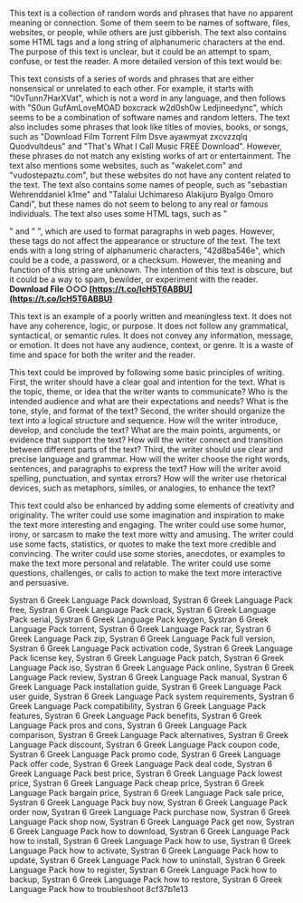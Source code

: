 
 
This text is a collection of random words and phrases that have no apparent meaning or connection. Some of them seem to be names of software, files, websites, or people, while others are just gibberish. The text also contains some HTML tags and a long string of alphanumeric characters at the end. The purpose of this text is unclear, but it could be an attempt to spam, confuse, or test the reader. A more detailed version of this text would be:

This text consists of a series of words and phrases that are either nonsensical or unrelated to each other. For example, it starts with "I0vTunn7HarXVat", which is not a word in any language, and then follows with "S0un GufAmLoveMOAD boxcrack w2d0sh0w Ledjineedync", which seems to be a combination of software names and random letters. The text also includes some phrases that look like titles of movies, books, or songs, such as "Download Film Torrent Film Dsve ayawmyat zxcvzzqlq Quodvultdeus" and "That's What I Call Music FREE Download". However, these phrases do not match any existing works of art or entertainment. The text also mentions some websites, such as "wakelet.com" and "vudostepaztu.com", but these websites do not have any content related to the text. The text also contains some names of people, such as "sebastian Wehrenddaniel k1me" and "Talalui Uchimareso Alakijuro Byalgo Omoro Candi", but these names do not seem to belong to any real or famous individuals. The text also uses some HTML tags, such as "

" and "
", which are used to format paragraphs in web pages. However, these tags do not affect the appearance or structure of the text. The text ends with a long string of alphanumeric characters, "42d8ba546e", which could be a code, a password, or a checksum. However, the meaning and function of this string are unknown. The intention of this text is obscure, but it could be a way to spam, bewilder, or experiment with the reader. 
**Download File ○○○ [https://t.co/IcH5T6ABBU](https://t.co/IcH5T6ABBU)**


  
This text is an example of a poorly written and meaningless text. It does not have any coherence, logic, or purpose. It does not follow any grammatical, syntactical, or semantic rules. It does not convey any information, message, or emotion. It does not have any audience, context, or genre. It is a waste of time and space for both the writer and the reader.
  
This text could be improved by following some basic principles of writing. First, the writer should have a clear goal and intention for the text. What is the topic, theme, or idea that the writer wants to communicate? Who is the intended audience and what are their expectations and needs? What is the tone, style, and format of the text? Second, the writer should organize the text into a logical structure and sequence. How will the writer introduce, develop, and conclude the text? What are the main points, arguments, or evidence that support the text? How will the writer connect and transition between different parts of the text? Third, the writer should use clear and precise language and grammar. How will the writer choose the right words, sentences, and paragraphs to express the text? How will the writer avoid spelling, punctuation, and syntax errors? How will the writer use rhetorical devices, such as metaphors, similes, or analogies, to enhance the text?
  
This text could also be enhanced by adding some elements of creativity and originality. The writer could use some imagination and inspiration to make the text more interesting and engaging. The writer could use some humor, irony, or sarcasm to make the text more witty and amusing. The writer could use some facts, statistics, or quotes to make the text more credible and convincing. The writer could use some stories, anecdotes, or examples to make the text more personal and relatable. The writer could use some questions, challenges, or calls to action to make the text more interactive and persuasive.
 
Systran 6 Greek Language Pack download,  Systran 6 Greek Language Pack free,  Systran 6 Greek Language Pack crack,  Systran 6 Greek Language Pack serial,  Systran 6 Greek Language Pack keygen,  Systran 6 Greek Language Pack torrent,  Systran 6 Greek Language Pack rar,  Systran 6 Greek Language Pack zip,  Systran 6 Greek Language Pack full version,  Systran 6 Greek Language Pack activation code,  Systran 6 Greek Language Pack license key,  Systran 6 Greek Language Pack patch,  Systran 6 Greek Language Pack iso,  Systran 6 Greek Language Pack online,  Systran 6 Greek Language Pack review,  Systran 6 Greek Language Pack manual,  Systran 6 Greek Language Pack installation guide,  Systran 6 Greek Language Pack user guide,  Systran 6 Greek Language Pack system requirements,  Systran 6 Greek Language Pack compatibility,  Systran 6 Greek Language Pack features,  Systran 6 Greek Language Pack benefits,  Systran 6 Greek Language Pack pros and cons,  Systran 6 Greek Language Pack comparison,  Systran 6 Greek Language Pack alternatives,  Systran 6 Greek Language Pack discount,  Systran 6 Greek Language Pack coupon code,  Systran 6 Greek Language Pack promo code,  Systran 6 Greek Language Pack offer code,  Systran 6 Greek Language Pack deal code,  Systran 6 Greek Language Pack best price,  Systran 6 Greek Language Pack lowest price,  Systran 6 Greek Language Pack cheap price,  Systran 6 Greek Language Pack bargain price,  Systran 6 Greek Language Pack sale price,  Systran 6 Greek Language Pack buy now,  Systran 6 Greek Language Pack order now,  Systran 6 Greek Language Pack purchase now,  Systran 6 Greek Language Pack shop now,  Systran 6 Greek Language Pack get now,  Systran 6 Greek Language Pack how to download,  Systran 6 Greek Language Pack how to install,  Systran 6 Greek Language Pack how to use,  Systran 6 Greek Language Pack how to activate,  Systran 6 Greek Language Pack how to update,  Systran 6 Greek Language Pack how to uninstall,  Systran 6 Greek Language Pack how to register,  Systran 6 Greek Language Pack how to backup,  Systran 6 Greek Language Pack how to restore,  Systran 6 Greek Language Pack how to troubleshoot
 8cf37b1e13
 
